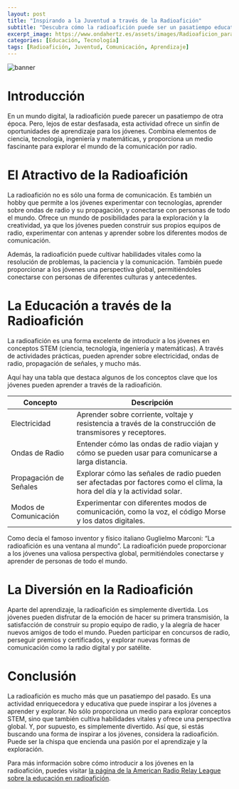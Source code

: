 ```yaml
---
layout: post
title: "Inspirando a la Juventud a través de la Radioafición"
subtitle: "Descubra cómo la radioafición puede ser un pasatiempo educativo y divertido para los jóvenes."
excerpt_image: https://www.ondahertz.es/assets/images/Radioaficion_para_jovenes.png
categories: [Educación, Tecnología]
tags: [Radioafición, Juventud, Comunicación, Aprendizaje]
---
```


![banner](https://www.ondahertz.es/assets/images/Radioaficion_para_jovenes.png "Joven entusiasta de la radioafición experimentando con un equipo de radio, rodeado de mapas y dispositivos tecnológicos, mostrando la diversión y el aprendizaje que ofrece este hobby.")

# Introducción

En un mundo digital, la radioafición puede parecer un pasatiempo de otra época. Pero, lejos de estar desfasada, esta actividad ofrece un sinfín de oportunidades de aprendizaje para los jóvenes. Combina elementos de ciencia, tecnología, ingeniería y matemáticas, y proporciona un medio fascinante para explorar el mundo de la comunicación por radio.

# El Atractivo de la Radioafición

La radioafición no es sólo una forma de comunicación. Es también un hobby que permite a los jóvenes experimentar con tecnologías, aprender sobre ondas de radio y su propagación, y conectarse con personas de todo el mundo. Ofrece un mundo de posibilidades para la exploración y la creatividad, ya que los jóvenes pueden construir sus propios equipos de radio, experimentar con antenas y aprender sobre los diferentes modos de comunicación.

Además, la radioafición puede cultivar habilidades vitales como la resolución de problemas, la paciencia y la comunicación. También puede proporcionar a los jóvenes una perspectiva global, permitiéndoles conectarse con personas de diferentes culturas y antecedentes.

# La Educación a través de la Radioafición

La radioafición es una forma excelente de introducir a los jóvenes en conceptos STEM (ciencia, tecnología, ingeniería y matemáticas). A través de actividades prácticas, pueden aprender sobre electricidad, ondas de radio, propagación de señales, y mucho más. 

Aquí hay una tabla que destaca algunos de los conceptos clave que los jóvenes pueden aprender a través de la radioafición.

| Concepto | Descripción |
| ------------ | ------------ |
| Electricidad | Aprender sobre corriente, voltaje y resistencia a través de la construcción de transmisores y receptores. |
| Ondas de Radio | Entender cómo las ondas de radio viajan y cómo se pueden usar para comunicarse a larga distancia. |
| Propagación de Señales | Explorar cómo las señales de radio pueden ser afectadas por factores como el clima, la hora del día y la actividad solar. |
| Modos de Comunicación | Experimentar con diferentes modos de comunicación, como la voz, el código Morse y los datos digitales. |

Como decía el famoso inventor y físico italiano Guglielmo Marconi: “La radioafición es una ventana al mundo”. La radioafición puede proporcionar a los jóvenes una valiosa perspectiva global, permitiéndoles conectarse y aprender de personas de todo el mundo.

# La Diversión en la Radioafición

Aparte del aprendizaje, la radioafición es simplemente divertida. Los jóvenes pueden disfrutar de la emoción de hacer su primera transmisión, la satisfacción de construir su propio equipo de radio, y la alegría de hacer nuevos amigos de todo el mundo. Pueden participar en concursos de radio, perseguir premios y certificados, y explorar nuevas formas de comunicación como la radio digital y por satélite.

# Conclusión

La radioafición es mucho más que un pasatiempo del pasado. Es una actividad enriquecedora y educativa que puede inspirar a los jóvenes a aprender y explorar. No sólo proporciona un medio para explorar conceptos STEM, sino que también cultiva habilidades vitales y ofrece una perspectiva global. Y, por supuesto, es simplemente divertido. Así que, si estás buscando una forma de inspirar a los jóvenes, considera la radioafición. Puede ser la chispa que encienda una pasión por el aprendizaje y la exploración.

Para más información sobre cómo introducir a los jóvenes en la radioafición, puedes visitar [la página de la American Radio Relay League sobre la educación en radioafición](http://www.arrl.org/education-and-technology).